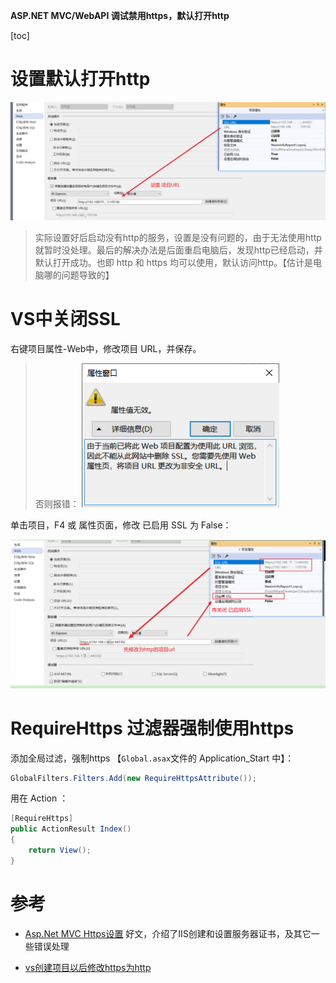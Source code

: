 **ASP.NET MVC/WebAPI 调试禁用https，默认打开http**

[toc]

# 设置默认打开http

![](img/20230430181235.png)

> 实际设置好后启动没有http的服务，设置是没有问题的，由于无法使用http就暂时没处理。最后的解决办法是后面重启电脑后，发现http已经启动，并默认打开成功。也即 http 和 https 均可以使用，默认访问http。【估计是电脑哪的问题导致的】

# VS中关闭SSL

右键项目属性-Web中，修改项目 URL，并保存。

> 否则报错：
> ![](img/20230430180313.png)

单击项目，F4 或 属性页面，修改 已启用 SSL 为 False：

![](img/20230430175851.png)


# RequireHttps 过滤器强制使用https

添加全局过滤，强制https 【`Global.asax`文件的 Application_Start 中】：

```C#
GlobalFilters.Filters.Add(new RequireHttpsAttribute());
```

用在 Action ：

```C# 
[RequireHttps]
public ActionResult Index()
{
    return View();
}
```

# 参考

- [Asp.Net MVC Https设置](https://www.cnblogs.com/yscit/p/10404926.html) 好文，介绍了IIS创建和设置服务器证书，及其它一些错误处理

- [vs创建项目以后修改https为http](https://www.cnblogs.com/fangxinliu/p/13535917.html)